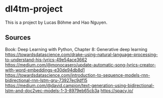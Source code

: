 # dl4tm-project

This is a project by Lucas Böhme and Hao Nguyen.

## Sources
Book: Deep Learning with Python, Chapter 8: Generative deep learning
https://towardsdatascience.com/drake-using-natural-language-processing-to-understand-his-lyrics-49e54ace3662
https://medium.com/@monocasero/update-automatic-song-lyrics-creator-with-word-embeddings-e30de94db8d1
https://towardsdatascience.com/introduction-to-sequence-models-rnn-bidirectional-rnn-lstm-gru-73927ec9df15
https://medium.com/@david.campion/text-generation-using-bidirectional-lstm-and-doc2vec-models-1-3-8979eb65cb3a
https://spacy.io/